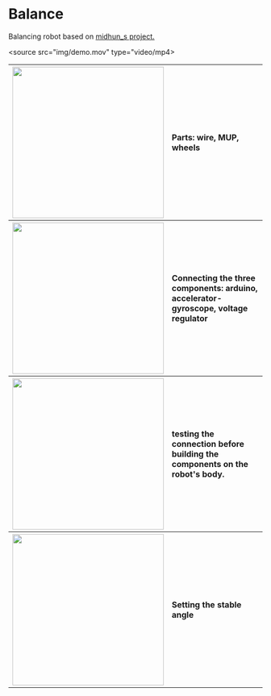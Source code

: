 <link rel="stylesheet" href="styles.css">

# Balance
Balancing robot based on <a href="https://www.instructables.com/Arduino-Self-Balancing-Robot-1/" target="_blank">midhun_s project.</a>

<table>
  <tr>
    <th><img class="image" src = "img/parts.png" width =300></th>
    <th><p align="left"> Parts: wire, MUP, wheels </p></th>
  </tr>
  
  <tr>
    <th><img src = "img/gyro.png" width=300></th>
    <th><p align="left">Connecting the three components: arduino,
      accelerator-gyroscope, voltage regulator</p></th>
  </tr>
  
  <tr>
    <th><img src = "img/test.png" width=300></th>
    <th><p align="left">testing the connection before building the components on the robot's body.</p></th>
  </tr>
  
  <tr>
    <th><img src = "img/integ.png" width=300></th>
    <th><p align="left">Setting the stable angle</p></th>
  </tr>

<source src="img/demo.mov" type="video/mp4>

